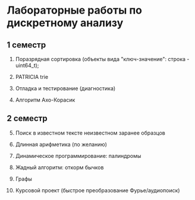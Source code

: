 # Лабораторные работы по дискретному анализу

## 1 семестр

1. Поразрядная сортировка (объекты вида "ключ-значение": строка - uint64_t);

2. PATRICIA trie

3. Отладка и тестирование (диагностика) 

4. Алгоритм Ахо-Корасик

## 2 семестр

5. Поиск в известном тексте неизвестном заранее образцов

6. Длинная арифметика (по желанию)

7. Динамическое программирование: палиндромы

8. Жадный алгоритм: откорм бычков

9. Графы

10. Курсовой проект (быстрое преобразование Фурье/аудиопоиск)